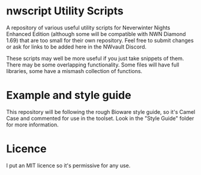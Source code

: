 # nwscript Utility Scripts
A repository of various useful utility scripts for Neverwinter Nights Enhanced Edition (although some will be compatible with NWN Diamond 1.69) that are too small for their own repository. Feel free to submit changes or ask for links to be added here in the NWvault Discord.

These scripts may well be more useful if you just take snippets of them. There may be some overlapping functionality. Some files will have full libraries, some have a mismash collection of functions.

# Example and style guide
This repository will be following the rough Bioware style guide, so it's Camel Case and commented for use in the toolset. Look in the "Style Guide" folder for more information.

# Licence
I put an MIT licence so it's permissive for any use.
